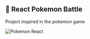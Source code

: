 ## :boxing_glove: React Pokemon Battle

Project inspired in the pokemon game

<img alt="Pokemon React" src="./src/assets/pokemon_react.gif" />
